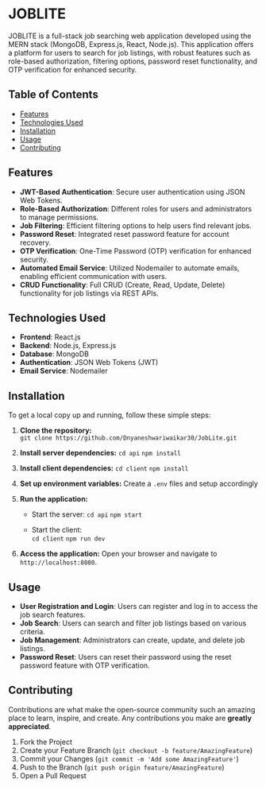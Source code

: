 
# JOBLITE

JOBLITE is a full-stack job searching web application developed using the MERN stack (MongoDB, Express.js, React, Node.js). This application offers a platform for users to search for job listings, with robust features such as role-based authorization, filtering options, password reset functionality, and OTP verification for enhanced security.

## Table of Contents

-   [Features](#features)
-   [Technologies Used](#technologies-used)
-   [Installation](#installation)
-   [Usage](#usage)
-   [Contributing](#contributing)

## Features

-   **JWT-Based Authentication**: Secure user authentication using JSON Web Tokens.
-   **Role-Based Authorization**: Different roles for users and administrators to manage permissions.
-   **Job Filtering**: Efficient filtering options to help users find relevant jobs.
-   **Password Reset**: Integrated reset password feature for account recovery.
-   **OTP Verification**: One-Time Password (OTP) verification for enhanced security.
-   **Automated Email Service**: Utilized Nodemailer to automate emails, enabling efficient communication with users.
-   **CRUD Functionality**: Full CRUD (Create, Read, Update, Delete) functionality for job listings via REST APIs.

## Technologies Used

-   **Frontend**: React.js
-   **Backend**: Node.js, Express.js
-   **Database**: MongoDB
-   **Authentication**: JSON Web Tokens (JWT)
-   **Email Service**: Nodemailer

## Installation

To get a local copy up and running, follow these simple steps:

1.  **Clone the repository:**    
    `git clone https://github.com/Dnyaneshwariwaikar30/JobLite.git` 
    
2.  **Install server dependencies:**
    `cd api` 
    `npm install`
    
3.  **Install client dependencies:**
    `cd client`
    `npm install`
    
4.  **Set up environment variables:** Create a `.env` files and setup accordingly 
    
    
5.  **Run the application:**
    
    -   Start the server:
        `cd api`
        `npm start` 
        
    -   Start the client:    
		 `cd client`
	       `npm run dev` 
        
6.  **Access the application:** Open your browser and navigate to `http://localhost:8080`.
    

## Usage

-   **User Registration and Login**: Users can register and log in to access the job search features.
-   **Job Search**: Users can search and filter job listings based on various criteria.
-   **Job Management**: Administrators can create, update, and delete job listings.
-   **Password Reset**: Users can reset their password using the reset password feature with OTP verification.

## Contributing

Contributions are what make the open-source community such an amazing place to learn, inspire, and create. Any contributions you make are **greatly appreciated**.

1.  Fork the Project
2.  Create your Feature Branch (`git checkout -b feature/AmazingFeature`)
3.  Commit your Changes (`git commit -m 'Add some AmazingFeature'`)
4.  Push to the Branch (`git push origin feature/AmazingFeature`)
5.  Open a Pull Request
